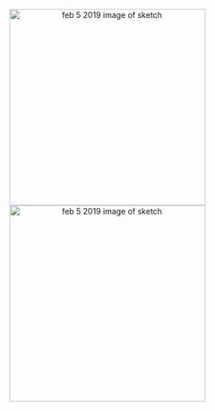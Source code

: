 
<p align="center">
  <img src="https://i.imgur.com/ENi6I7O.jpg" width="350" alt="feb 5 2019 image of sketch">

  <img src="/calendar00.jpg" width="350" alt="feb 5 2019 image of sketch">
</p>

